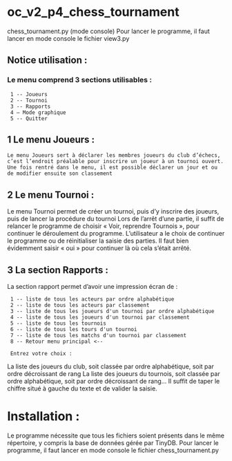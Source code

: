 # oc_v2_p4_chess_tournament
chess_tournament.py (mode console) 
Pour lancer le programme, il faut lancer en mode console le fichier view3.py

## **Notice utilisation :** 

### Le menu comprend 3 sections utilisables : 
```
 1 -- Joueurs
 2 -- Tournoi
 3 -- Rapports 
 4 – Mode graphique 
 5 -- Quitter
```

## 1 Le menu Joueurs :
	Le menu Joueurs sert à déclarer les membres joueurs du club d’échecs, c’est l’endroit préalable pour inscrire un joueur à un tournoi ouvert.
	Une fois rentré dans le menu, il est possible déclarer un jour et ou de modifier ensuite son classement
	
## 2 Le menu Tournoi :
Le menu Tournoi permet de créer un tournoi, puis d’y inscrire des joueurs, puis de lancer la procédure du tournoi
 Lors de l’arrêt d’une partie, il suffit de relancer le programme de choisir « Voir, reprendre Tournois », pour continuer le déroulement du programme. 
L’utilisateur a le choix de continuer le programme ou de réinitialiser la saisie des parties. Il faut bien évidemment saisir « oui » pour continuer là où cela s’était arrêté.

## 3 La section Rapports  : 
La section rapport permet d’avoir une impression écran de : 
```
 1 -- liste de tous les acteurs par ordre alphabétique
 2 -- liste de tous les acteurs par classement
 3 -- liste de tous les joueurs d'un tournoi par ordre alphabétique
 4 -- liste de tous les joueurs d'un tournoi par classement
 5 -- liste de tous les tournois
 6 -- liste de tous les tours d'un tournoi
 7 -- liste de tous les matchs d'un tournoi par classement
 8 -- Retour menu principal <--

 Entrez votre choix : 
 ```

La liste des joueurs du club, soit classée par ordre alphabétique, soit par ordre décroissant de rang 
La liste des joueurs du tournois, soit classée par ordre alphabétique, soit par ordre décroissant de rang…
Il suffit de taper le chiffre situé à gauche du texte et de valider la saisie.
 
# Installation : 
Le programme nécessite que tous les fichiers soient présents dans le même répertoire, y compris la base de données gérée par TinyDB.
Pour lancer le programme, il faut lancer en mode console le fichier chess_tournament.py





